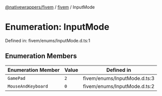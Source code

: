 [@nativewrappers/fivem](../../README.md) / [fivem](../README.md) / InputMode

# Enumeration: InputMode

Defined in: fivem/enums/InputMode.d.ts:1

## Enumeration Members

| Enumeration Member | Value | Defined in |
| ------ | ------ | ------ |
| <a id="gamepad"></a> `GamePad` | `2` | fivem/enums/InputMode.d.ts:3 |
| <a id="mouseandkeyboard"></a> `MouseAndKeyboard` | `0` | fivem/enums/InputMode.d.ts:2 |
